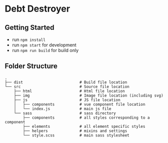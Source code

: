 # Debt Destroyer

## Getting Started

- run `npm install`
- run `npm start` for development
- run `npm run build` for build only


## Folder Structure

```
.
├── dist                         # Build file location
└── src                          # Source file location
    ├── html                     # Html file location
    ├── img                      # Image file location (including svg)
    ├── js                       # JS file location
    │   ├── components           # vue component file location
    │   └── index.js             # main js file
    └── sass                     # sass directory
        ├── components           # all styles corresponding to a component
        ├── elements             # all element specific styles
        ├── helpers              # mixins and settings
        └── style.scss           # main sass stylesheet
```
